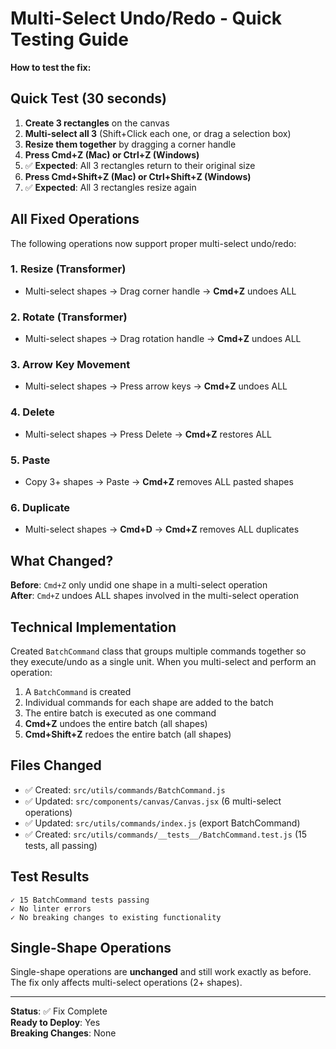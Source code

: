 # Multi-Select Undo/Redo - Quick Testing Guide

**How to test the fix:**

## Quick Test (30 seconds)

1. **Create 3 rectangles** on the canvas
2. **Multi-select all 3** (Shift+Click each one, or drag a selection box)
3. **Resize them together** by dragging a corner handle
4. **Press Cmd+Z (Mac) or Ctrl+Z (Windows)**
5. ✅ **Expected**: All 3 rectangles return to their original size
6. **Press Cmd+Shift+Z (Mac) or Ctrl+Shift+Z (Windows)**
7. ✅ **Expected**: All 3 rectangles resize again

## All Fixed Operations

The following operations now support proper multi-select undo/redo:

### 1. Resize (Transformer)
- Multi-select shapes → Drag corner handle → **Cmd+Z** undoes ALL

### 2. Rotate (Transformer)  
- Multi-select shapes → Drag rotation handle → **Cmd+Z** undoes ALL

### 3. Arrow Key Movement
- Multi-select shapes → Press arrow keys → **Cmd+Z** undoes ALL

### 4. Delete
- Multi-select shapes → Press Delete → **Cmd+Z** restores ALL

### 5. Paste
- Copy 3+ shapes → Paste → **Cmd+Z** removes ALL pasted shapes

### 6. Duplicate
- Multi-select shapes → **Cmd+D** → **Cmd+Z** removes ALL duplicates

## What Changed?

**Before**: `Cmd+Z` only undid one shape in a multi-select operation  
**After**: `Cmd+Z` undoes ALL shapes involved in the multi-select operation

## Technical Implementation

Created `BatchCommand` class that groups multiple commands together so they execute/undo as a single unit. When you multi-select and perform an operation:

1. A `BatchCommand` is created
2. Individual commands for each shape are added to the batch
3. The entire batch is executed as one command
4. **Cmd+Z** undoes the entire batch (all shapes)
5. **Cmd+Shift+Z** redoes the entire batch (all shapes)

## Files Changed

- ✅ Created: `src/utils/commands/BatchCommand.js`
- ✅ Updated: `src/components/canvas/Canvas.jsx` (6 multi-select operations)
- ✅ Updated: `src/utils/commands/index.js` (export BatchCommand)
- ✅ Created: `src/utils/commands/__tests__/BatchCommand.test.js` (15 tests, all passing)

## Test Results

```
✓ 15 BatchCommand tests passing
✓ No linter errors
✓ No breaking changes to existing functionality
```

## Single-Shape Operations

Single-shape operations are **unchanged** and still work exactly as before. The fix only affects multi-select operations (2+ shapes).

---

**Status**: ✅ Fix Complete  
**Ready to Deploy**: Yes  
**Breaking Changes**: None

